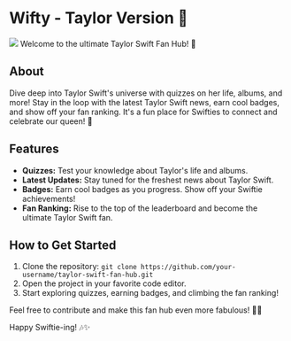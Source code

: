# Wifty - Taylor Version 🌟
![](https://images.seattletimes.com/wp-content/uploads/2023/07/07222023_swift_213100.jpg?d=2040x1479)
Welcome to the ultimate Taylor Swift Fan Hub! 🎉

## About
Dive deep into Taylor Swift's universe with quizzes on her life, albums, and more! Stay in the loop with the latest Taylor Swift news, earn cool badges, and show off your fan ranking. It's a fun place for Swifties to connect and celebrate our queen! 👑

## Features
- **Quizzes:** Test your knowledge about Taylor's life and albums.
- **Latest Updates:** Stay tuned for the freshest news about Taylor Swift.
- **Badges:** Earn cool badges as you progress. Show off your Swiftie achievements!
- **Fan Ranking:** Rise to the top of the leaderboard and become the ultimate Taylor Swift fan.

## How to Get Started
1. Clone the repository: `git clone https://github.com/your-username/taylor-swift-fan-hub.git`
2. Open the project in your favorite code editor.
3. Start exploring quizzes, earning badges, and climbing the fan ranking!

Feel free to contribute and make this fan hub even more fabulous! 🌈🎤

Happy Swiftie-ing! 🎶✨
